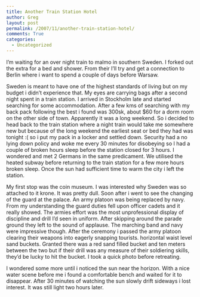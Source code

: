 ```yaml
---
title: Another Train Station Hotel
author: Greg
layout: post
permalink: /2007/11/another-train-station-hotel/
comments: True
categories:
  - Uncategorized
---
```

I&#8217;m waiting for an over night train to malmo in southern Sweden. I forked out the extra for a bed and shower. From their I&#8217;ll try and get a connection to Berlin where i want to spend a couple of days before Warsaw.

Sweden is meant to have one of the highest standards of living but on my budget i didn&#8217;t experience that. My eyes are carrying bags after a second night spent in a train station. I arrived in Stockholm late and started searching for some accommodation. After a few kms of searching with my back pack following the best i found was 300sk, about $60 for a dorm room on the other side of town. Apparently it was a long weekend. So i decided to head back to the train station where a night train would take me somewhere new but because of the long weekend the earliest seat or bed they had was tonight :( so i put my pack in a locker and settled down. Security had a no lying down policy and woke me every 30 minutes for disobeying so I had a couple of broken hours sleep before the station closed for 3 hours. I wondered and met 2 Germans in the same predicament. We utilised the heated subway before returning to the train station for a few more hours broken sleep. Once the sun had sufficient time to warm the city i left the station.

My first stop was the coin museum. I was interested why Sweden was so attached to it krone. It was pretty dull. Soon after i went to see the changing of the guard at the palace. An army platoon was being replaced by navy. From my understanding the guard duties fell upon officer cadets and it really showed. The armies effort was the most unprofessional display of discipline and drill I&#8217;d seen in uniform. After skipping around the parade ground they left to the sound of applause. The marching band and navy were impressive though. After the ceremony i passed the army platoon clearing their weapons into eagerly snapping tourists. horizontal waist level sand buckets. Granted there was a red sand filled bucket and ten meters between the two but if their drill was any measure of their soldiering skills, they&#8217;d be lucky to hit the bucket. I took a quick photo before retreating.

I wondered some more until i noticed the sun near the horizon. With a nice water scene before me i found a comfortable bench and waited for it to disappear. After 30 minutes of watching the sun slowly drift sideways i lost interest. It was still light two hours later.